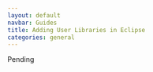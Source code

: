 ```yaml
---
layout: default
navbar: Guides
title: Adding User Libraries in Eclipse
categories: general
---
```


Pending
